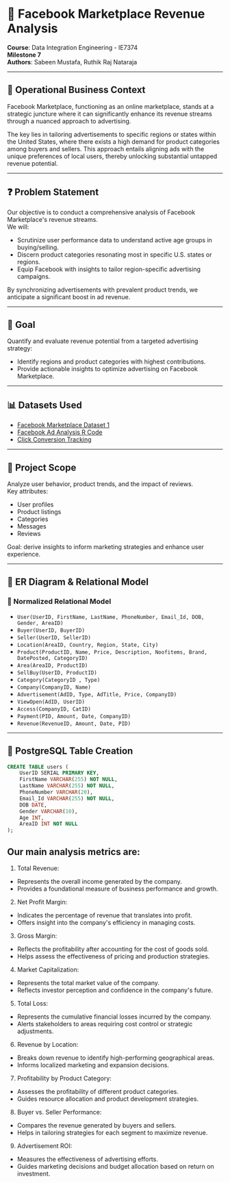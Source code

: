 # 📘 Facebook Marketplace Revenue Analysis

**Course**: Data Integration Engineering - IE7374  
**Milestone 7**  
**Authors**: Sabeen Mustafa, Ruthik Raj Nataraja  

---

## 🧠 Operational Business Context

Facebook Marketplace, functioning as an online marketplace, stands at a strategic juncture where it can significantly enhance its revenue streams through a nuanced approach to advertising.  

The key lies in tailoring advertisements to specific regions or states within the United States, where there exists a high demand for product categories among buyers and sellers. This approach entails aligning ads with the unique preferences of local users, thereby unlocking substantial untapped revenue potential.  

---

## ❓ Problem Statement

Our objective is to conduct a comprehensive analysis of Facebook Marketplace's revenue streams.  
We will:
- Scrutinize user performance data to understand active age groups in buying/selling.
- Discern product categories resonating most in specific U.S. states or regions.
- Equip Facebook with insights to tailor region-specific advertising campaigns.

By synchronizing advertisements with prevalent product trends, we anticipate a significant boost in ad revenue.

---

## 🎯 Goal

Quantify and evaluate revenue potential from a targeted advertising strategy:
- Identify regions and product categories with highest contributions.
- Provide actionable insights to optimize advertising on Facebook Marketplace.

---

## 📊 Datasets Used

- [Facebook Marketplace Dataset 1](https://www.kaggle.com/datasets/sheenabatra/facebook-data)  
- [Facebook Ad Analysis R Code](https://www.kaggle.com/code/chrisbow/an-introduction-to-facebook-ad-analysis-using-r/input)  
- [Click Conversion Tracking](https://www.kaggle.com/datasets/loveall/clicks-conversion-tracking)  

---

## 🧩 Project Scope

Analyze user behavior, product trends, and the impact of reviews.  
Key attributes:
- User profiles
- Product listings
- Categories
- Messages
- Reviews

Goal: derive insights to inform marketing strategies and enhance user experience.

---

## 🧱 ER Diagram & Relational Model

### 🔄 Normalized Relational Model

- `User(UserID, FirstName, LastName, PhoneNumber, Email_Id, DOB, Gender, AreaID)`
- `Buyer(UserID, BuyerID)`
- `Seller(UserID, SellerID)`
- `Location(AreaID, Country, Region, State, City)`
- `Product(ProductID, Name, Price, Description, Noofitems, Brand, DatePosted, CategoryID)`
- `Area(AreaID, ProductID)`
- `SellBuy(UserID, ProductID)`
- `Category(CategoryID , Type)`
- `Company(CompanyID, Name)`
- `Advertisement(AdID, Type, AdTitle, Price, CompanyID)`
- `ViewOpen(AdID, UserID)`
- `Access(CompanyID, CatID)`
- `Payment(PID, Amount, Date, CompanyID)`
- `Revenue(RevenueID, Amount, Date, PID)`

---

## 🧰 PostgreSQL Table Creation

```sql
CREATE TABLE users (
    UserID SERIAL PRIMARY KEY,
    FirstName VARCHAR(255) NOT NULL,
    LastName VARCHAR(255) NOT NULL,
    PhoneNumber VARCHAR(20),
    Email_Id VARCHAR(255) NOT NULL,
    DOB DATE,
    Gender VARCHAR(10),
    Age INT,
    AreaID INT NOT NULL
);
```


## Our main analysis metrics are:
1. Total Revenue:
- Represents the overall income generated by the company.
- Provides a foundational measure of business performance and growth.
2. Net Profit Margin:
- Indicates the percentage of revenue that translates into profit.
- Offers insight into the company's efficiency in managing costs.
3. Gross Margin:
- Reflects the profitability after accounting for the cost of goods sold.
- Helps assess the effectiveness of pricing and production strategies.
4. Market Capitalization:
- Represents the total market value of the company.
- Reflects investor perception and confidence in the company's future.
5. Total Loss:
- Represents the cumulative financial losses incurred by the company.
- Alerts stakeholders to areas requiring cost control or strategic adjustments.
6. Revenue by Location:
- Breaks down revenue to identify high-performing geographical areas.
- Informs localized marketing and expansion decisions.
7. Profitability by Product Category:
- Assesses the profitability of different product categories.
- Guides resource allocation and product development strategies.
8. Buyer vs. Seller Performance:
- Compares the revenue generated by buyers and sellers.
- Helps in tailoring strategies for each segment to maximize revenue.
9. Advertisement ROI:
- Measures the effectiveness of advertising efforts.
- Guides marketing decisions and budget allocation based on return on
investment.


